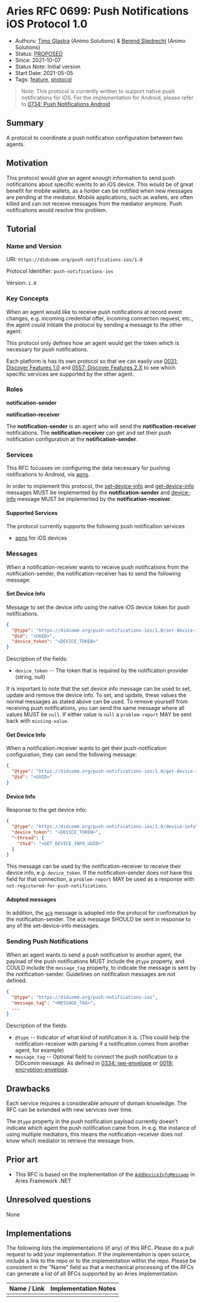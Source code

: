 # Aries RFC 0699: Push Notifications iOS Protocol 1.0

- Authors: [Timo Glastra](mailto:timo@animo.id) (Animo Solutions) & [Berend Sliedrecht](mailto:berend@animo.id) (Animo Solutions)
- Status: [PROPOSED](/README.md#proposed)
- Since: 2021-10-07
- Status Note: Initial version
- Start Date: 2021-05-05
- Tags: [feature](/tags.md#feature), [protocol](/tags.md#protocol)

> Note: This protocol is currently written to support native push notifications for iOS.
> For the implementation for Android, please refer to [0734: Push Notifications Android](../0734-push-notifications-android/README.md)

## Summary

A protocol to coordinate a push notification configuration between two agents.

## Motivation

This protocol would give an agent enough information to send push notifications about specific events to an iOS device. This would be of great benefit for mobile wallets, as a holder can be notified when new messages are pending at the mediator. Mobile applications, such as wallets, are often killed and can not receive messages from the mediator anymore. Push notifications would resolve this problem.

## Tutorial

### Name and Version

URI: `https://didcomm.org/push-notifications-ios/1.0`

Protocol Identifier: `push-notifications-ios`

Version: `1.0`

### Key Concepts

When an agent would like to receive push notifications at record event changes, e.g. incoming credential offer, incoming connection request, etc., the agent could initiate the protocol by sending a message to the other agent.

This protocol only defines how an agent would get the token which is necessary for push notifications.

Each platform is has its own protocol so that we can easily use [0031: Discover Features 1.0](https://github.com/hyperledger/aries-rfcs/blob/main/features/0031-discover-features/README.md) and [0557: Discover Features 2.X](https://github.com/hyperledger/aries-rfcs/blob/main/features/0557-discover-features-v2/README.md) to see which specific services are supported by the other agent.

### Roles

**notification-sender**

**notification-receiver**

The **notification-sender** is an agent who will send the **notification-receiver** notifications. The **notification-receiver** can get and set their push notification configuration at the **notification-sender**.

### Services

This RFC focusses on configuring the data necessary for pushing notifications to Android, via [apns](https://developer.apple.com/notifications/).

In order to implement this protocol, the [set-device-info](#set-device-info) and [get-device-info](#get-device-info) messages MUST be implemented by the **notification-sender** and [device-info](#device-info) message MUST be implemented by the **notification-receiver**.

#### Supported Services

The protocol currently supports the following push notification services

- [apns](https://developer.apple.com/notifications/) for iOS devices

### Messages

When a notification-receiver wants to receive push notifications from the notification-sender, the notification-receiver has to send the following message:

#### Set Device Info

Message to set the device info using the native iOS device token for push notifications.

```json
{
  "@type": "https://didcomm.org/push-notifications-ios/1.0/set-device-info",
  "@id": "<UUID>",
  "device_token": "<DEVICE_TOKEN>"
}
```

Description of the fields:

- `device_token` -- The token that is required by the notification provider (string, null)

It is important to note that the set device info message can be used to set, update and remove the device info. To set, and update, these values the normal messages as stated above can be used. To remove yourself from receiving push notifications, you can send the same message where all values MUST be `null`. If either value is `null` a `problem-report` MAY be sent back with `missing-value`.

#### Get Device Info

When a notification-receiver wants to get their push-notification configuration, they can send the following message:

```json
{
  "@type": "https://didcomm.org/push-notifications-ios/1.0/get-device-info",
  "@id": "<UUID>"
}
```

#### Device Info

Response to the get device info:

```json
{
  "@type": "https://didcomm.org/push-notifications-ios/1.0/device-info",
  "device_token": "<DEVICE_TOKEN>",
  "~thread": {
    "thid": "<GET_DEVICE_INFO_UUID>"
  }
}
```

This message can be used by the notification-receiver to receive their device info, e.g. `device_token`. If the notification-sender does not have this field for that connection, a `problem-report` MAY be used as a response with `not-registered-for-push-notifications`.

#### Adopted messages

In addition, the [`ack`](https://github.com/hyperledger/aries-rfcs/blob/08653f21a489bf4717b54e4d7fd2d0bdfe6b4d1a/features/0015-acks/README.md) message is adopted into the protocol for confirmation by the notification-sender. The ack message SHOULD be sent in response to any of the set-device-info messages.

### Sending Push Notifications

When an agent wants to send a push notification to another agent, the payload of the push notifications MUST include the `@type` property, and COULD include the `message_tag` property, to indicate the message is sent by the notification-sender. Guidelines on notification messages are not defined.

```json
{
  "@type": "https://didcomm.org/push-notifications-ios",
  "message_tag": "<MESSAGE_TAG>",
  ...
}
```

Description of the fields:

- `@type` -- Indicator of what kind of notification it is. (This could help the notification-receiver with parsing if a notification comes from another agent, for example)
- `message_tag` -- Optional field to connect the push notification to a DIDcomm message. As defined in [0334: jwe-envelope](https://github.com/hyperledger/aries-rfcs/tree/main/features/0334-jwe-envelope) or [0019: encryption-envelope](https://github.com/hyperledger/aries-rfcs/tree/main/features/0019-encryption-envelope).

## Drawbacks

Each service requires a considerable amount of domain knowledge. The RFC can be extended with new services over time.

The `@type` property in the push notification payload currently doesn't indicate which agent the push notification came from. In e.g. the instance of using multiple mediators, this means the notification-receiver does not know which mediator to retrieve the message from.

## Prior art

- This RFC is based on the implementation of the [`AddDeviceInfoMessage`](https://github.com/hyperledger/aries-framework-dotnet/blob/9bc6346a21da263083bbac8dd8227cc941c95ea9/src/Hyperledger.Aries.Routing/AddDeviceInfoMessage.cs) in Aries Framework .NET

## Unresolved questions

None

## Implementations

The following lists the implementations (if any) of this RFC. Please do a pull request to add your implementation. If the implementation is open source, include a link to the repo or to the implementation within the repo. Please be consistent in the "Name" field so that a mechanical processing of the RFCs can generate a list of all RFCs supported by an Aries implementation.

| Name / Link | Implementation Notes |
| ----------- | -------------------- |
|             |                      |
